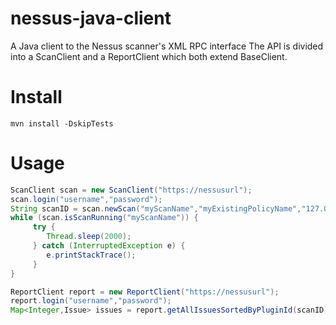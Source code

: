 nessus-java-client
==================

A Java client to the Nessus scanner's XML RPC interface</h2>
The API is divided into a ScanClient and a ReportClient which both extend BaseClient.

Install
=======
```mvn install -DskipTests```
  
Usage
=====

```java
ScanClient scan = new ScanClient("https://nessusurl");
scan.login("username","password");
String scanID = scan.newScan("myScanName","myExistingPolicyName","127.0.0.1,someotherhost");
while (scan.isScanRunning("myScanName")) {
     try {
        Thread.sleep(2000);
     } catch (InterruptedException e) {
        e.printStackTrace();
     }
}

ReportClient report = new ReportClient("https://nessusurl");
report.login("username","password");
Map<Integer,Issue> issues = report.getAllIssuesSortedByPluginId(scanID);
```
